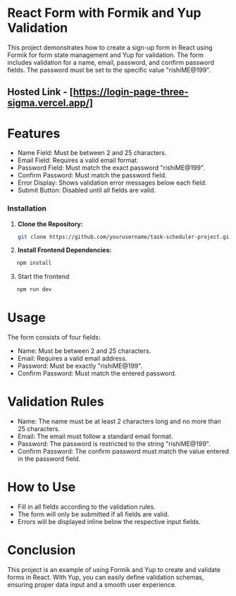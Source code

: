 # React Form with Formik and Yup Validation

This project demonstrates how to create a sign-up form in React using Formik for form state management and Yup for validation. The form includes validation for a name, email, password, and confirm password fields. The password must be set to the specific value "rishiME@199".

## Hosted Link - [https://login-page-three-sigma.vercel.app/]

# Features

- Name Field: Must be between 2 and 25 characters.
- Email Field: Requires a valid email format.
- Password Field: Must match the exact password "rishiME@199".
- Confirm Password: Must match the password field.
- Error Display: Shows validation error messages below each field.
- Submit Button: Disabled until all fields are valid.


### Installation

1. **Clone the Repository:**

   ```bash
   git clone https://github.com/yourusername/task-scheduler-project.git

  2. **Install Frontend Dependencies:**
 ```bash
    npm install
```
  3. Start the frontend
  ```bash
     npm run dev
   ```

 # Usage
 The form consists of four fields:
 - Name: Must be between 2 and 25 characters.
 - Email: Requires a valid email address.
 - Password: Must be exactly "rishiME@199".
 - Confirm Password: Must match the entered password.
 
# Validation Rules
- Name: The name must be at least 2 characters long and no more than 25 characters.
- Email: The email must follow a standard email format.
- Password: The password is restricted to the string "rishiME@199".
- Confirm Password: The confirm password must match the value entered in the password field.

# How to Use
- Fill in all fields according to the validation rules.
- The form will only be submitted if all fields are valid.
- Errors will be displayed inline below the respective input fields.

# Conclusion
This project is an example of using Formik and Yup to create and validate forms in React. With Yup, you can easily define validation schemas, ensuring proper data input and a smooth user experience. 

